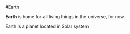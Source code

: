 #Earth

**Earth** is home for all living things in the universe, for now.
Earth is a planet located in Solar system